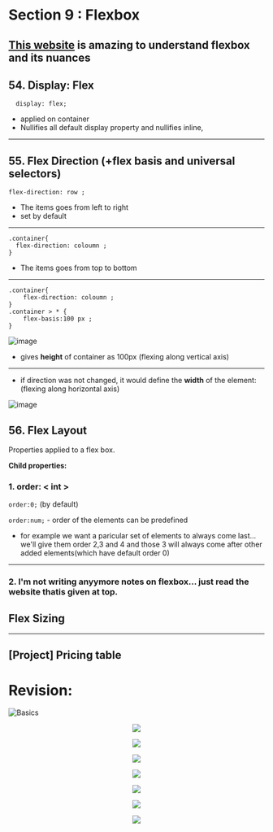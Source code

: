 # Section 9 : Flexbox
## [This website](https://css-tricks.com/snippets/css/a-guide-to-flexbox/) is amazing to understand flexbox and its nuances
## 54. Display: Flex

```
  display: flex;
```
- applied on container
- Nullifies all default display property and nullifies inline, 

---


## 55. Flex Direction (+flex basis and universal selectors)
```
flex-direction: row ;
```
- The items goes from left to right
- set by default
---
```
.container{
  flex-direction: coloumn ;
}
```
- The items goes from top to bottom
---
```
.container{
    flex-direction: coloumn ;
}
.container > * {
    flex-basis:100 px ;
}
```
![image](https://github.com/vinitkesh/webdev.notes/assets/139075087/2f33536e-1450-40c6-85de-ad4285feed82)

- gives **height** of container as 100px (flexing along vertical axis)
---
- if direction was not changed, it would define the **width** of the element:(flexing along horizontal axis)

![image](https://github.com/vinitkesh/webdev.notes/assets/139075087/ae9dbe85-a270-4f12-8f80-ad82c979c576)

## 56. Flex Layout
Properties applied to a flex box.

**Child properties:**

### 1. order: < int >
``` order:0; ``` (by default)

```order:num;``` - order of the elements can be predefined

- for example we want a paricular set of elements to always come last... we'll give them order 2,3 and 4 and those 3 will always come after other added elements(which have default order 0)
---
### 2. I'm not writing anyymore notes  on flexbox... just read the website thatis given at top.

## Flex Sizing

---
## [Project] Pricing table


# Revision:

![Basics](image.png)

<p align="center">
    <img src="image-1.png">
</p>

<p align="center">
    <img src="image-2.png">
</p>
<p align="center">
    <img src="image-3.png">
</p>
<p align="center">
    <img src="image-4.png">
</p>
<p align="center">
    <img src="image-5.png">
</p>
<p align="center">
    <img src="image-6.png">
</p>
<p align="center">
    <img src="image-7.png">
</p>
